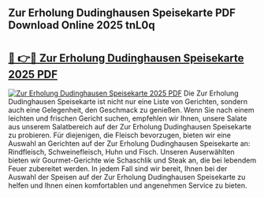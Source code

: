 ## Zur Erholung Dudinghausen Speisekarte PDF Download Online 2025 tnL0q

# <h2><a href="http://gc9k5j.nevu.top/?p=Zur+Erholung+Dudinghausen+Speisekarte">🔗 👉🔴 Zur Erholung Dudinghausen Speisekarte 2025 PDF</a></h2>

[![Zur Erholung Dudinghausen Speisekarte 2025 PDF](https://i.imgur.com/dBaPXMq.png)](http://gc9k5j.nevu.top/?p=Zur+Erholung+Dudinghausen+Speisekarte)
Die Zur Erholung Dudinghausen Speisekarte ist nicht nur eine Liste von Gerichten, sondern auch eine Gelegenheit, den Geschmack zu genießen. Wenn Sie nach einem leichten und frischen Gericht suchen, empfehlen wir Ihnen, unsere Salate aus unserem Salatbereich auf der Zur Erholung Dudinghausen Speisekarte zu probieren. Für diejenigen, die Fleisch bevorzugen, bieten wir eine Auswahl an Gerichten auf der Zur Erholung Dudinghausen Speisekarte an: Rindfleisch, Schweinefleisch, Huhn und Fisch. Unseren Auserwählten bieten wir Gourmet-Gerichte wie Schaschlik und Steak an, die bei lebendem Feuer zubereitet werden. In jedem Fall sind wir bereit, Ihnen bei der Auswahl der Speisen auf der Zur Erholung Dudinghausen Speisekarte zu helfen und Ihnen einen komfortablen und angenehmen Service zu bieten.
